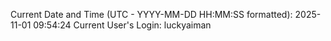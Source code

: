 Current Date and Time (UTC - YYYY-MM-DD HH:MM:SS formatted): 2025-11-01 09:54:24
Current User's Login: luckyaiman
